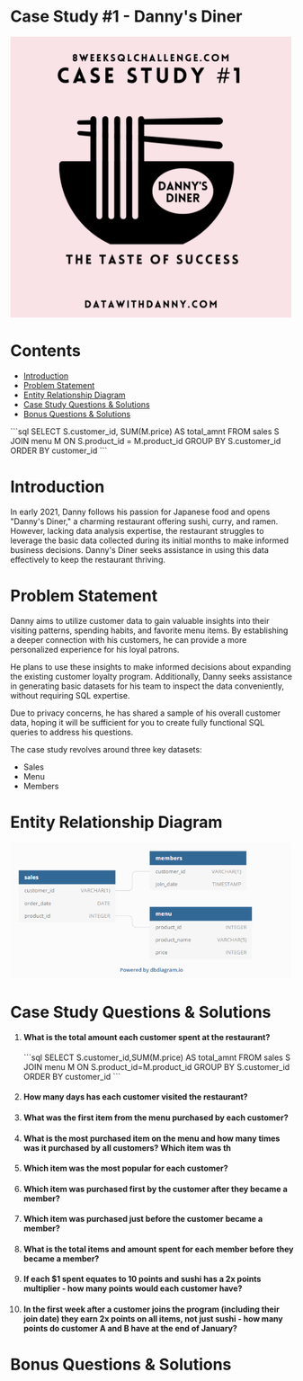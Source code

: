 <h1>Case Study #1 - Danny's Diner</h1>
<img width="500" alt="Coding" src="https://github.com/Mariyajoseph24/8_Week_SQL_challenge/blob/main/Case%20Study%20%231-Danny's%20Dinner/image.png">
<h1>Contents</h1>
<ul>
  <li><a href="#introduction">Introduction</a></li>
  <li><a href="#problemstatement">Problem Statement</a></li>
  <li><a href="#entityrelationshipdiagram">Entity Relationship Diagram</a></li>
  <li><a href="#casestudyquestionsandsolutions">Case Study Questions & Solutions</a></li>
  <li><a href="#bonusquestionsandsolutions">Bonus Questions & Solutions</a></li>
</ul>
```sql
SELECT S.customer_id, SUM(M.price) AS total_amnt
FROM sales S
JOIN menu M ON S.product_id = M.product_id
GROUP BY S.customer_id
ORDER BY customer_id
```


<h1><a name="introduction">Introduction</a></h1>
<p>In early 2021, Danny follows his passion for Japanese food and opens "Danny's Diner," a charming restaurant offering sushi, curry, and ramen. However, lacking data analysis expertise, the restaurant struggles to leverage the basic data collected during its initial months to make informed business decisions. Danny's Diner seeks assistance in using this data effectively to keep the restaurant thriving.</p>

<h1><a name="problemstatement">Problem Statement</a></h1>
<p>Danny aims to utilize customer data to gain valuable insights into their visiting patterns, spending habits, and favorite menu items. By establishing a deeper connection with his customers, he can provide a more personalized experience for his loyal patrons.

He plans to use these insights to make informed decisions about expanding the existing customer loyalty program. Additionally, Danny seeks assistance in generating basic datasets for his team to inspect the data conveniently, without requiring SQL expertise.

Due to privacy concerns, he has shared a sample of his overall customer data, hoping it will be sufficient for you to create fully functional SQL queries to address his questions.

The case study revolves around three key datasets:

- Sales
- Menu
- Members</p>

<h1><a name="entityrelationshipdiagram">Entity Relationship Diagram</a></h1>
<img width="500" alt="Coding" src="https://github.com/Mariyajoseph24/8_Week_SQL_challenge/blob/main/Case%20Study%20%231-Danny's%20Dinner/ERD.png">


<h1><a name="casestudyquestionsandsolutions">Case Study Questions & Solutions</a></h1>

<ol>
  <li><h4>What is the total amount each customer spent at the restaurant?</h4></li>
```sql
SELECT S.customer_id,SUM(M.price) AS total_amnt
FROM sales S
JOIN menu M ON S.product_id=M.product_id
GROUP BY S.customer_id
ORDER BY customer_id
```
 
  
  <li><h4>How many days has each customer visited the restaurant?</h4></li>
  <li><h4>What was the first item from the menu purchased by each customer?</h4></li>
  <li><h4>What is the most purchased item on the menu and how many times was it purchased by all customers?
Which item was th</h4></li>
  <li><h4>Which item was the most popular for each customer?</h4></li>
  <li><h4>Which item was purchased first by the customer after they became a member?</h4></li>
  <li><h4>Which item was purchased just before the customer became a member?</h4></li>
  <li><h4>What is the total items and amount spent for each member before they became a member?</h4></li>
  <li><h4>If each $1 spent equates to 10 points and sushi has a 2x points multiplier - how many points would each customer have?</h4></li>
  <li><h4>In the first week after a customer joins the program (including their join date) they earn 2x points on all items, not just sushi - how many points do customer A and B have at the end of January?</h4></li>
</ol>

<h1><a name="bonusquestionsandsolutions">Bonus Questions & Solutions</a></h1>




